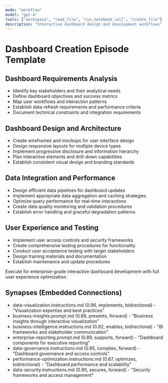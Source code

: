 ```yaml
---
mode: "workflow"
model: "gpt-4"
tools: ["workspace", "read_file", "run_notebook_cell", "create_file"]
description: "Interactive dashboard design and development workflows"
---
```


# Dashboard Creation Episode Template

## Dashboard Requirements Analysis
- Identify key stakeholders and their analytical needs
- Define dashboard objectives and success metrics
- Map user workflows and interaction patterns
- Establish data refresh requirements and performance criteria
- Document technical constraints and integration requirements

## Dashboard Design and Architecture
- Create wireframes and mockups for user interface design
- Design responsive layouts for multiple device types
- Implement progressive disclosure and information hierarchy
- Plan interactive elements and drill-down capabilities
- Establish consistent visual design and branding standards

## Data Integration and Performance
- Design efficient data pipelines for dashboard updates
- Implement appropriate data aggregation and caching strategies
- Optimize query performance for real-time interactions
- Create data quality monitoring and validation procedures
- Establish error handling and graceful degradation patterns

## User Experience and Testing
- Implement user access controls and security frameworks
- Create comprehensive testing procedures for functionality
- Conduct user acceptance testing with target stakeholders
- Design training materials and documentation
- Establish maintenance and update procedures

Execute for enterprise-grade interactive dashboard development with full user experience optimization.

## Synapses (Embedded Connections)
- data-visualization.instructions.md (0.96, implements, bidirectional) - "Visualization expertise and best practices"
- business-insights.prompt.md (0.88, presents, forward) - "Business insights through interactive visualization"
- business-intelligence.instructions.md (0.92, enables, bidirectional) - "BI frameworks and stakeholder communication"
- enterprise-reporting.prompt.md (0.89, supports, forward) - "Dashboard components for executive reporting"
- data-governance.instructions.md (0.85, complies, forward) - "Dashboard governance and access controls"
- performance-optimization.instructions.md (0.87, optimizes, bidirectional) - "Dashboard performance and scalability"
- data-security.instructions.md (0.90, secures, forward) - "Security frameworks and access management"
